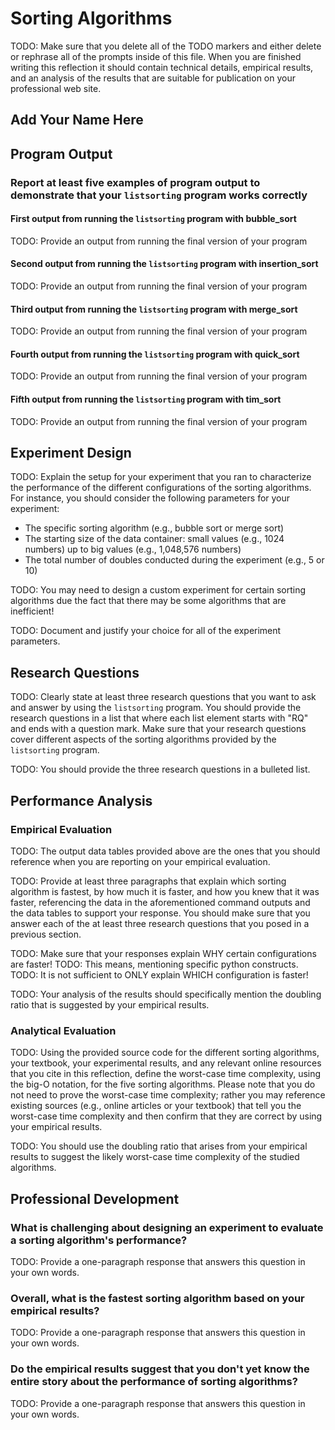 # Sorting Algorithms

TODO: Make sure that you delete all of the TODO markers and either
delete or rephrase all of the prompts inside of this file. When you are
finished writing this reflection it should contain technical details,
empirical results, and an analysis of the results that are suitable for
publication on your professional web site.

## Add Your Name Here

## Program Output

### Report at least five examples of program output to demonstrate that your `listsorting` program works correctly

#### First output from running the `listsorting` program with bubble_sort

TODO: Provide an output from running the final version of your program

#### Second output from running the `listsorting` program with insertion_sort

TODO: Provide an output from running the final version of your program

#### Third output from running the `listsorting` program with merge_sort

TODO: Provide an output from running the final version of your program

#### Fourth output from running the `listsorting` program with quick_sort

TODO: Provide an output from running the final version of your program

#### Fifth output from running the `listsorting` program with tim_sort

TODO: Provide an output from running the final version of your program

## Experiment Design

TODO: Explain the setup for your experiment that you ran to characterize the
performance of the different configurations of the sorting algorithms.
For instance, you should consider the following parameters for your experiment:

- The specific sorting algorithm (e.g., bubble sort or merge sort)
- The starting size of the data container: small values (e.g., 1024 numbers) up
  to big values (e.g., 1,048,576 numbers)
- The total number of doubles conducted during the experiment (e.g., 5 or 10)

TODO: You may need to design a custom experiment for certain sorting algorithms
due the fact that there may be some algorithms that are inefficient!

TODO: Document and justify your choice for all of the experiment parameters.

## Research Questions

TODO: Clearly state at least three research questions that you want to ask and
answer by using the `listsorting` program. You should provide the research
questions in a list that where each list element starts with "RQ" and ends with
a question mark. Make sure that your research questions cover different aspects
of the sorting algorithms provided by the `listsorting` program.

TODO: You should provide the three research questions in a bulleted list.

## Performance Analysis

### Empirical Evaluation

TODO: The output data tables provided above are the ones that you should
reference when you are reporting on your empirical evaluation.

TODO: Provide at least three paragraphs that explain which sorting algorithm is
fastest, by how much it is faster, and how you knew that it was faster,
referencing the data in the aforementioned command outputs and the data tables
to support your response. You should make sure that you answer each of the at
least three research questions that you posed in a previous section.

TODO: Make sure that your responses explain WHY certain configurations are faster!
TODO: This means, mentioning specific python constructs.
TODO: It is not sufficient to ONLY explain WHICH configuration is faster!

TODO: Your analysis of the results should specifically mention the doubling
ratio that is suggested by your empirical results.

### Analytical Evaluation

TODO: Using the provided source code for the different sorting algorithms, your
textbook, your experimental results, and any relevant online resources that you
cite in this reflection, define the worst-case time complexity, using the big-O
notation, for the five sorting algorithms. Please note that you do not need to
prove the worst-case time complexity; rather you may reference existing sources
(e.g., online articles or your textbook) that tell you the worst-case time
complexity and then confirm that they are correct by using your empirical results.

TODO: You should use the doubling ratio that arises from your empirical results
to suggest the likely worst-case time complexity of the studied algorithms.

## Professional Development

### What is challenging about designing an experiment to evaluate a sorting algorithm's performance?

TODO: Provide a one-paragraph response that answers this question in your own words.

### Overall, what is the fastest sorting algorithm based on your empirical results?

TODO: Provide a one-paragraph response that answers this question in your own words.

### Do the empirical results suggest that you don't yet know the entire story about the performance of sorting algorithms?

TODO: Provide a one-paragraph response that answers this question in your own words.
